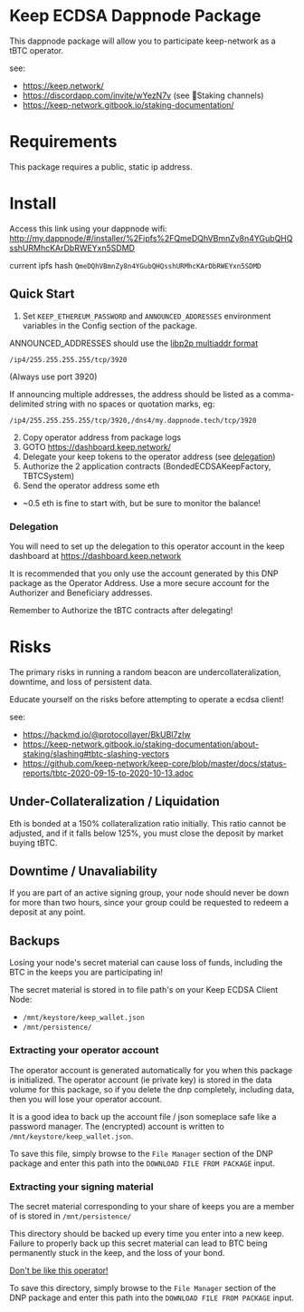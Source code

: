# Keep ECDSA Dappnode Package
This dappnode package will allow you to participate keep-network as a tBTC operator.

see:
- https://keep.network/
- https://discordapp.com/invite/wYezN7v (see 🥩Staking channels)
- https://keep-network.gitbook.io/staking-documentation/

# Requirements
This package requires a public, static ip address.

# Install
Access this link using your dappnode wifi:
http://my.dappnode/#/installer/%2Fipfs%2FQmeDQhVBmnZy8n4YGubQHQsshURMhcKArDbRWEYxn5SDMD

current ipfs hash `QmeDQhVBmnZy8n4YGubQHQsshURMhcKArDbRWEYxn5SDMD`

## Quick Start
1. Set `KEEP_ETHEREUM_PASSWORD` and `ANNOUNCED_ADDRESSES` environment variables in the Config section of the package.

ANNOUNCED_ADDRESSES should use the [libp2p multiaddr format](https://docs.libp2p.io/concepts/addressing/)
```
/ip4/255.255.255.255/tcp/3920
```

(Always use port 3920)

If announcing multiple addresses, the address should be listed as a comma-delimited string with no spaces or quotation marks, eg:
```
/ip4/255.255.255.255/tcp/3920,/dns4/my.dappnode.tech/tcp/3920
```

2. Copy operator address from package logs
3. GOTO https://dashboard.keep.network/
4. Delegate your keep tokens to the operator address (see [delegation](#delegation))
5. Authorize the 2 application contracts (BondedECDSAKeepFactory, TBTCSystem)
6. Send the operator address some eth
  - ~0.5 eth is fine to start with, but be sure to monitor the balance!

### Delegation
You will need to set up the delegation to this operator account in the keep dashboard at https://dashboard.keep.network

It is recommended that you only use the account generated by this DNP package as the Operator Address.
Use a more secure account for the Authorizer and Beneficiary addresses.

Remember to Authorize the tBTC contracts after delegating!

# Risks
The primary risks in running a random beacon are undercollateralization, downtime, and loss of persistent data.

Educate yourself on the risks before attempting to operate a ecdsa client!

see:
- https://hackmd.io/@protocollayer/BkUBl7zIw
- https://keep-network.gitbook.io/staking-documentation/about-staking/slashing#tbtc-slashing-vectors
- https://github.com/keep-network/keep-core/blob/master/docs/status-reports/tbtc-2020-09-15-to-2020-10-13.adoc


## Under-Collateralization / Liquidation
Eth is bonded at a 150% collateralization ratio initially. This ratio cannot
be adjusted, and if it falls below 125%, you must close the deposit by market
buying tBTC.


## Downtime / Unavaliability
If you are part of an active signing group, your node should never be down for more than two hours, since your group could be requested to redeem a deposit at any point.


## Backups
Losing your node's secret material can cause loss of funds, including the BTC in the keeps you are participating in!

The secret material is stored in to file path's on your Keep ECDSA Client Node:
- `/mnt/keystore/keep_wallet.json`
- `/mnt/persistence/`


### Extracting your operator account
The operator account is generated automatically for you when this package is initialized.
The operator account (ie private key) is stored in the data volume for this package,
so if you delete the dnp completely, including data, then you will lose your operator account.

It is a good idea to back up the account file / json someplace safe like a password manager.
The (encrypted) account is written to `/mnt/keystore/keep_wallet.json`.

To save this file, simply browse to the `File Manager` section of the DNP package and enter
this path into the `DOWNLOAD FILE FROM PACKAGE` input.

### Extracting your signing material
The secret material corresponding to your share of keeps you are a member of is stored in `/mnt/persistence/`

This directory should be backed up every time you enter into a new keep.
Failure to properly back up this secret material can lead to BTC being permanently stuck in the keep,
and the loss of your bond.

[Don't be like this operator!](https://github.com/keep-network/keep-core/blob/master/docs/status-reports/tbtc-2020-09-15-to-2020-10-13.adoc#missing-signer-backups)

To save this directory, simply browse to the `File Manager` section of the DNP package and enter
this path into the `DOWNLOAD FILE FROM PACKAGE` input.

